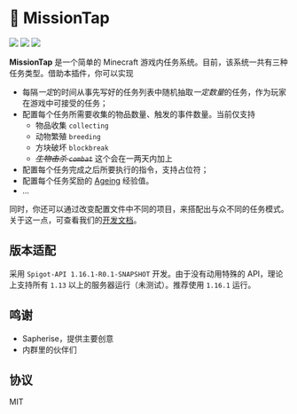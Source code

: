 # 📕 MissionTap

![](https://img.shields.io/badge/11-brown?logo=java)
![](https://img.shields.io/badge/poweredby-sotapmc-blue)
![](https://img.shields.io/badge/API-1.16.1--R0.1-orange)

**MissionTap** 是一个简单的 Minecraft 游戏内任务系统。目前，该系统一共有三种任务类型。借助本插件，你可以实现

- 每隔*一定*的时间从事先写好的任务列表中随机抽取*一定数量*的任务，作为玩家在游戏中可接受的任务；
- 配置每个任务所需要收集的物品数量、触发的事件数量。当前仅支持
  - 物品收集 `collecting`
  - 动物繁殖 `breeding`
  - 方块破坏 `blockbreak`
  - ~~*生物击杀 `combat`*~~ 这个会在一两天内加上
- 配置每个任务完成之后所要执行的指令，支持占位符；
- 配置每个任务奖励的 [Ageing](//github.com/sotapmc/Ageing) 经验值。
- ...

同时，你还可以通过改变配置文件中不同的项目，来搭配出与众不同的任务模式。关于这一点，可查看我们的[开发文档](//book.sotap.org/#/missiontap/index)。

## 版本适配

采用 `Spigot-API 1.16.1-R0.1-SNAPSHOT` 开发。由于没有动用特殊的 API，理论上支持所有 `1.13` 以上的服务器运行（未测试）。推荐使用 `1.16.1` 运行。

## 鸣谢

- Sapherise，提供主要创意
- 内群里的伙伴们

## 协议

MIT
